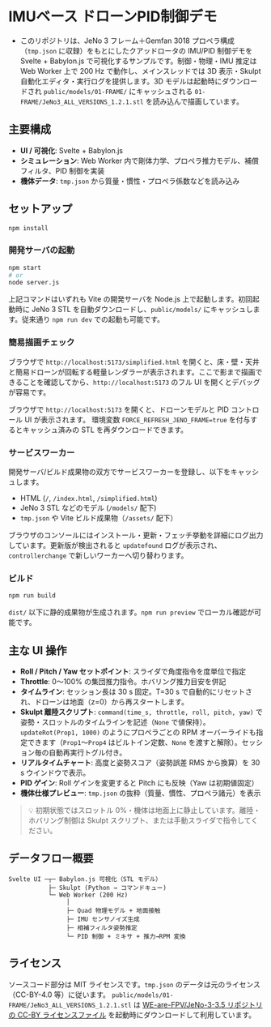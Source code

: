 # IMUベース ドローンPID制御デモ

- このリポジトリは、JeNo 3 フレーム＋Gemfan 3018 プロペラ構成（`tmp.json` に収録）をもとにしたクアッドロータの IMU/PID 制御デモを Svelte + Babylon.js で可視化するサンプルです。制御・物理・IMU 推定は Web Worker 上で 200 Hz で動作し、メインスレッドでは 3D 表示・Skulpt 自動化エディタ・実行ログを提供します。3D モデルは起動時にダウンロードされ `public/models/01-FRAME/` にキャッシュされる `01-FRAME/JeNo3_ALL_VERSIONS_1.2.1.stl` を読み込んで描画しています。

## 主要構成

- **UI / 可視化**: Svelte + Babylon.js
- **シミュレーション**: Web Worker 内で剛体力学、プロペラ推力モデル、補償フィルタ、PID 制御を実装
- **機体データ**: `tmp.json` から質量・慣性・プロペラ係数などを読み込み

## セットアップ

```bash
npm install
```

### 開発サーバの起動

```bash
npm start
# or
node server.js
```

上記コマンドはいずれも Vite の開発サーバを Node.js 上で起動します。初回起動時に JeNo 3 STL を自動ダウンロードし、`public/models/`
にキャッシュします。従来通り `npm run dev` での起動も可能です。

### 簡易描画チェック

ブラウザで `http://localhost:5173/simplified.html` を開くと、床・壁・天井と簡易ドローンが回転する軽量レンダラーが表示されます。ここで影まで描画できることを確認してから、`http://localhost:5173` のフル UI を開くとデバッグが容易です。

ブラウザで `http://localhost:5173` を開くと、ドローンモデルと PID コントロール UI が表示されます。
環境変数 `FORCE_REFRESH_JENO_FRAME=true` を付与するとキャッシュ済みの STL を再ダウンロードできます。

### サービスワーカー

開発サーバ/ビルド成果物の双方でサービスワーカーを登録し、以下をキャッシュします。

- HTML (`/`, `/index.html`, `/simplified.html`)
- JeNo 3 STL などのモデル (`/models/` 配下)
- `tmp.json` や Vite ビルド成果物（`/assets/` 配下）

ブラウザのコンソールにはインストール・更新・フェッチ挙動を詳細にログ出力しています。更新版が検出されると `updatefound` ログが表示され、`controllerchange` で新しいワーカーへ切り替わります。

### ビルド

```bash
npm run build
```

`dist/` 以下に静的成果物が生成されます。`npm run preview` でローカル確認が可能です。

## 主な UI 操作

- **Roll / Pitch / Yaw セットポイント**: スライダで角度指令を度単位で指定
- **Throttle**: 0〜100% の集団推力指令。ホバリング推力目安を併記
- **タイムライン**: セッション長は 30 s 固定。T=30 s で自動的にリセットされ、ドローンは地面（z=0）から再スタートします。
- **Skulpt 離陸スクリプト**: `command(time_s, throttle, roll, pitch, yaw)` で姿勢・スロットルのタイムラインを記述（`None` で値保持）。`updateRot(Prop1, 1000)` のようにプロペラごとの RPM オーバーライドも指定できます（`Prop1`〜`Prop4` はビルトイン定数、`None` を渡すと解除）。セッション毎の自動再実行トグル付き。
- **リアルタイムチャート**: 高度と姿勢スコア（姿勢誤差 RMS から換算）を 30 s ウインドウで表示。
- **PID ゲイン**: Roll ゲインを変更すると Pitch にも反映（Yaw は初期値固定）
- **機体仕様プレビュー**: `tmp.json` の抜粋（質量、慣性、プロペラ諸元）を表示

> 💡 初期状態ではスロットル 0%・機体は地面上に静止しています。離陸・ホバリング制御は Skulpt スクリプト、または手動スライダで指令してください。

## データフロー概要

```
Svelte UI ─┬─ Babylon.js 可視化（STL モデル）
           ├─ Skulpt (Python → コマンドキュー)
           └─ Web Worker (200 Hz)
                │
                ├─ Quad 物理モデル + 地面接触
                ├─ IMU センサノイズ生成
                ├─ 相補フィルタ姿勢推定
                └─ PID 制御 + ミキサ + 推力→RPM 変換
```

## ライセンス

ソースコード部分は MIT ライセンスです。`tmp.json` のデータは元のライセンス（CC-BY-4.0 等）に従います。
`public/models/01-FRAME/JeNo3_ALL_VERSIONS_1.2.1.stl` は [WE-are-FPV/JeNo-3-3.5 リポジトリの CC-BY ライセンスファイル](https://github.com/WE-are-FPV/JeNo-3-3.5/blob/518b3f75ae36243f16709af16b5cfcd1805c885f/01-FRAME/JeNo3_ALL_VERSIONS_1.2.1.stl)
を起動時にダウンロードして利用しています。
